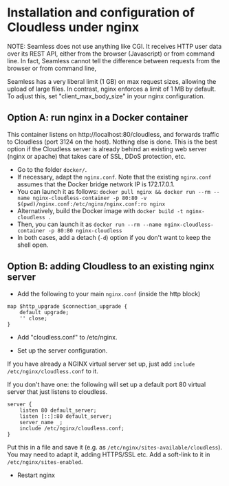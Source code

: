 Installation and configuration of Cloudless under nginx
=======================================================

NOTE: Seamless does not use anything like CGI.
It receives HTTP user data over its REST API, either from the browser (Javascript)
or from command line. In fact, Seamless cannot tell the difference between requests
from the browser or from command line,

Seamless has a very liberal limit (1 GB) on max request sizes, allowing the upload
of large files. In contrast, nginx enforces a limit of 1 MB by default.
To adjust this, set "client_max_body_size" in your nginx configuration.

## Option A: run nginx in a Docker container

This container listens on http://localhost:80/cloudless, and forwards traffic to Cloudless (port 3124 on the host). Nothing else is done.
This is the best option if the Cloudless server is already behind an existing web server (nginx or apache) that takes care of
SSL, DDoS protection, etc.

- Go to the folder `docker/`.
- If necessary, adapt the `nginx.conf`. Note that the existing `nginx.conf` assumes that the Docker bridge network IP is 172.17.0.1.
- You can launch it as follows: `docker pull nginx && docker run --rm --name nginx-cloudless-container -p 80:80 -v $(pwd)/nginx.conf:/etc/nginx/nginx.conf:ro nginx`
- Alternatively, build the Docker image with `docker build -t nginx-cloudless . `
- Then, you can launch it as `docker run --rm --name nginx-cloudless-container -p 80:80 nginx-cloudless`
- In both cases, add a detach (`-d`) option if you don't want to keep the shell open.

## Option B: adding Cloudless to an existing nginx server

- Add the following to your main `nginx.conf` (inside the http block)

```
map $http_upgrade $connection_upgrade {
    default upgrade;
    '' close;
}
```

- Add "cloudless.conf" to /etc/nginx.

- Set up the server configuration.

If you have already a NGINX virtual server set up, just add `include /etc/nginx/cloudless.conf` to it.

If you don't have one: the following will set up a default port 80 virtual server that just listens to cloudless.

```
server {
    listen 80 default_server;
    listen [::]:80 default_server;
    server_name _;
    include /etc/nginx/cloudless.conf;
}
```

Put this in a file and save it (e.g. as `/etc/nginx/sites-available/cloudless`).
You may need to adapt it, adding HTTPS/SSL etc.
Add a soft-link to it in `/etc/nginx/sites-enabled`.

- Restart nginx
